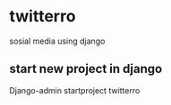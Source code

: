 # twitterro
  sosial media using django

## start new project in django
  Django-admin startproject twitterro

